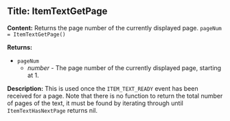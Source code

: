 ## Title: ItemTextGetPage

**Content:**
Returns the page number of the currently displayed page.
`pageNum = ItemTextGetPage()`

**Returns:**
- `pageNum`
  - *number* - The page number of the currently displayed page, starting at 1.

**Description:**
This is used once the `ITEM_TEXT_READY` event has been received for a page.
Note that there is no function to return the total number of pages of the text, it must be found by iterating through until `ItemTextHasNextPage` returns nil.